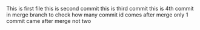 This is first file 
this is second commit
this is third commit
this is 4th commit in merge branch to check how many commit id comes after  merge
only 1 commit came after merge not two
